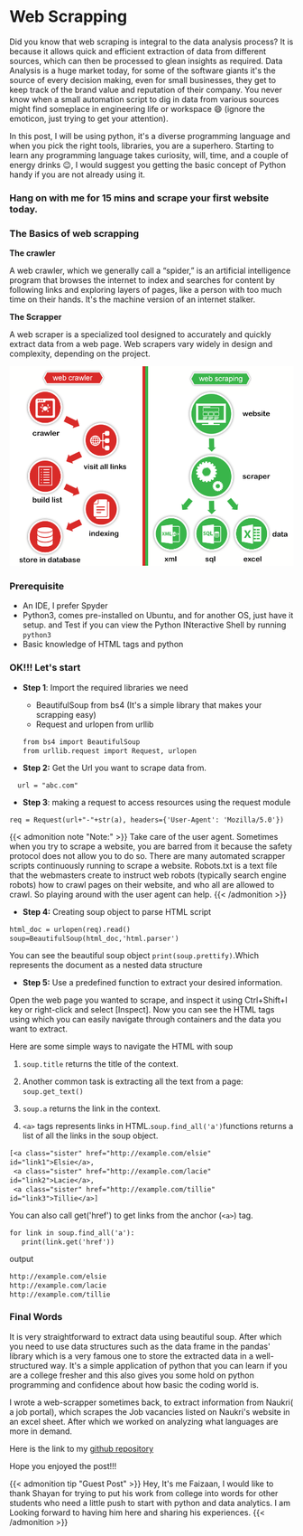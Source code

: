 # Web Scrapping


Did you know that web scraping is integral to the data analysis process? It is because it allows quick and efficient extraction of data from different sources, which can then be processed to glean insights as required. Data Analysis is a huge market today, for some of the software giants it's the source of every decision making, even for small businesses, they get to keep track of the brand value and reputation of their company. You never know when a small automation script to dig in data from various sources might find someplace in engineering life or workspace :smile: (ignore the emoticon, just trying to get your attention).

In this post, I will be using python, it's a diverse programming language and when you pick the right tools, libraries, you are a superhero. Starting to learn any programming language takes curiosity, will, time, and a couple of energy drinks :wink:, I would suggest you getting the basic concept of Python handy if you are not already using it.

### Hang on with me for 15 mins and scrape your first website today.

### The Basics of web scrapping

**The crawler**

A web crawler, which we generally call a “spider,” is an artificial intelligence program that browses the internet to index and searches for content by following links and exploring layers of pages, like a person with too much time on their hands. It's the machine version of an internet stalker.

**The Scrapper**

A web scraper is a specialized tool designed to accurately and quickly extract data from a web page. Web scrapers vary widely in design and complexity, depending on the project.

![](web-scraping-vs-web-crawling.png  "What's the difference in a scrapper and a crawler")


### Prerequisite
- An IDE, I prefer Spyder
- Python3, comes pre-installed on Ubuntu, and for another OS, just have it setup. and Test if you can view the Python INteractive Shell by running `python3`
- Basic knowledge of HTML tags and python


### OK!!! Let's start
- **Step 1**: Import the required libraries we need
  - BeautifulSoup from bs4 (It's a simple library that makes your scrapping easy)
  - Request and urlopen from urllib

  ```
  from bs4 import BeautifulSoup
  from urllib.request import Request, urlopen
  ```

- **Step 2:** Get the Url you want to scrape data from.
```
  url = "abc.com"
```

- **Step 3**: making a request to access resources using the request module
```
req = Request(url+"-"+str(a), headers={'User-Agent': 'Mozilla/5.0'})
```

{{< admonition note "Note:" >}}
Take care of the user agent. Sometimes when you try to scrape a website, you are barred from it because the safety protocol does not allow you to do so. There are many automated scrapper scripts continuously running to scrape a website.
Robots.txt is a text file that the webmasters create to instruct web robots (typically search engine robots) how to crawl pages on their website, and who all are allowed to crawl. So playing around with the user agent can help.
{{< /admonition >}}


- **Step 4:**
Creating soup object to parse HTML script
```
html_doc = urlopen(req).read()
soup=BeautifulSoup(html_doc,'html.parser')
```
You can see the beautiful soup object
`print(soup.prettify)`.Which represents the document as a nested data structure

- **Step 5:**
Use a predefined function to extract your desired information.

Open the web page you wanted to scrape, and inspect it using Ctrl+Shift+I key or right-click and select [Inspect]. Now you can see the HTML tags using which you can easily navigate through containers and the data you want to extract.

Here are some simple ways to navigate the HTML with soup

1. `soup.title` returns the title of the context.

2. Another common task is extracting all the text from a page:
`soup.get_text()`

3. `soup.a` returns the link in the context.

4. `<a>` tags represents links in HTML.`soup.find_all('a')`functions returns a list of all the links in the soup object.

```
[<a class="sister" href="http://example.com/elsie" id="link1">Elsie</a>,
 <a class="sister" href="http://example.com/lacie" id="link2">Lacie</a>,
 <a class="sister" href="http://example.com/tillie" id="link3">Tillie</a>]
```
You can also call get('href') to get links from the anchor (`<a>`) tag.
```
for link in soup.find_all('a'):
   print(link.get('href'))
```
output
```
http://example.com/elsie
http://example.com/lacie
http://example.com/tillie
```

### Final Words

It is very straightforward to extract data using beautiful soup. After which you need to use data structures such as the data frame in the pandas' library which is a very famous one to store the extracted data in a well-structured way. It's a simple application of python that you can learn if you are a college fresher and this also gives you some hold on python programming and confidence about how basic the coding world is.

I wrote a web-scrapper sometimes back, to extract information from Naukri( a job portal), which scrapes the Job vacancies listed on Naukri's website in an excel sheet. After which we worked on analyzing what languages are more in demand.

Here is the link to my [github repository](https://github.com/imShayan/Naukri-Scrapper/blob/master/Naukri_in_Banglore.py)

Hope you enjoyed the post!!!

{{< admonition tip "Guest Post" >}}
Hey, It's me Faizaan, I would like to thank Shayan for trying to put his work from college into words for other students who need a little push to start with python and data analytics. I am Looking forward to having him here and sharing his experiences.
{{< /admonition >}}

